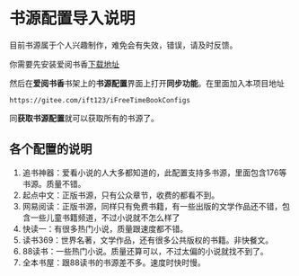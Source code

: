 # 书源配置导入说明

目前书源属于个人兴趣制作，难免会有失效，错误，请及时反馈。


你需要先安装爱阅书香[下载地址](https://itunes.apple.com/cn/app/e7-88-b1-e9-98-85-e4-b9-a6-e9-a6-99/id1137819437?mt=8)

然后在**爱阅书香**书架上的**书源配置**界面上打开**同步功能**。在里面加入本项目地址

```
https://gitee.com/ift123/iFreeTimeBookConfigs
```

同**获取书源配置**就可以获取所有的书源了。

[](!/files/synGit.PNG)

## 各个配置的说明
1. 追书神器：爱看小说的人大多都知道的，此配置支持多书源，里面包含176等书源。质量不错。
2. 起点中文：正版书源，只有公众章节，收费的都看不到。
3. 网易阅读：正版书源，同样只有免费书籍，有一些出版的文学作品还不错，包含一些儿童书籍频道，不过小说就不怎么样了
4. 快读一：有很多热门小说，质量跟速度都不错。
5. 读书369：世界名著，文学作品，还有很多公共版权的书籍。非快餐文。
6. 88读书：一些热门小说。质量还算可以，不过太偏的小说就找不到了。
7. 全本书屋：跟88读书的书源差不多。速度时快时慢。
